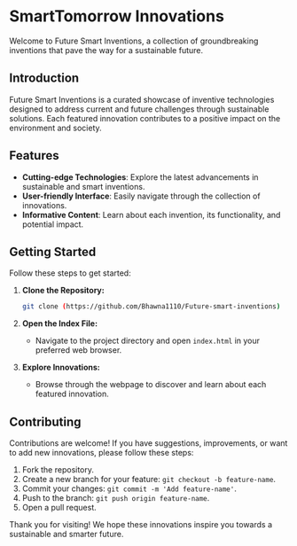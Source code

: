 # SmartTomorrow Innovations

Welcome to Future Smart Inventions, a collection of groundbreaking inventions that pave the way for a sustainable future.

## Introduction

Future Smart Inventions is a curated showcase of inventive technologies designed to address current and future challenges through sustainable solutions. 
Each featured innovation contributes to a positive impact on the environment and society.

## Features

- **Cutting-edge Technologies**: Explore the latest advancements in sustainable and smart inventions.
- **User-friendly Interface**: Easily navigate through the collection of innovations.
- **Informative Content**: Learn about each invention, its functionality, and potential impact.

## Getting Started

Follow these steps to get started:

1. **Clone the Repository:**
    ```bash
    git clone (https://github.com/Bhawna1110/Future-smart-inventions)
    ```

2. **Open the Index File:**
    - Navigate to the project directory and open `index.html` in your preferred web browser.

3. **Explore Innovations:**
    - Browse through the webpage to discover and learn about each featured innovation.

## Contributing

Contributions are welcome! If you have suggestions, improvements, or want to add new innovations, please follow these steps:

1. Fork the repository.
2. Create a new branch for your feature: `git checkout -b feature-name`.
3. Commit your changes: `git commit -m 'Add feature-name'`.
4. Push to the branch: `git push origin feature-name`.
5. Open a pull request.

Thank you for visiting! We hope these innovations inspire you towards a sustainable and smarter future.
